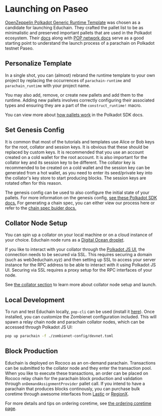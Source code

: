 # Launching on Paseo

[OpenZeppelin Polkadot Generic Runtime Template](https://github.com/OpenZeppelin/polkadot-runtime-templates) 
was chosen as a candidate for launching Educhain. They crafted the pallet list to be as minimalistic and 
preserved important pallets that are used in the Polkadot ecosystem. Their [docs](https://docs.openzeppelin.com/substrate-runtimes/1.0.0/)
along with [POP network docs](https://learn.onpop.io/v/appchains/guides/launching-your-parachain-on-polkadot/launching-on-paseo) serve as a good starting point to understand the launch process of a parachain on Polkadot testnet Paseo.

## Personalize Template

In a single shot, you can (almost) rebrand the runtime template to your own project by replacing 
the occurrences of `parachain-runtime` and `parachain_runtime` with your project name.

You may also add, remove, or create new pallets and add them to the runtime.  Adding new pallets involves correctly configuring their associated types and ensuring they are a part of the `construct_runtime!` macro.

You can view more about [how pallets work](https://paritytech.github.io/polkadot-sdk/master/polkadot_sdk_docs/polkadot_sdk/frame_runtime/index.html#pallets) in the Polkadot SDK docs.

## Set Genesis Config

It is common that most of the tutorials and templates use Alice or Bob keys for the root, collator and session keys. It is obvious that these should be replaced by custom keys. It is 
recommended that you use an account created on a cold wallet for the root account. It is also important
for the collator key and its session key to be different. The collator key is recommended to be created on a 
cold wallet and the session key can be generated from a hot wallet, as you need to enter its seed/private key
into the collator's key store to start producing blocks. The session keys are rotated often for this reason.

The genesis config can be used to also configure the initial state of your pallets.  For more information on the genesis config, [see these Polkadot SDK docs.](https://paritytech.github.io/polkadot-sdk/master/polkadot_sdk_docs/reference_docs/chain_spec_genesis/index.html) For generating a chain spec, you can either view our process here or refer to the [chain spec buider docs.](https://paritytech.github.io/polkadot-sdk/master/staging_chain_spec_builder/index.html)

## Collator Node Setup 

You can spin up a collator on your local machine or on a cloud instance of your choice. Educhain node runs as 
a [Digital Ocean droplet](https://www.digitalocean.com/pricing/droplets). 

If you like to interact with your collator through the [Polkadot JS UI](https://polkadot.js.org/), the connection needs to be secured via SSL. This requires securing a domain (such as web3educhain.xyz) and then setting up SSL to access your server instance for the RPC address to be able to interact with it using Polkadot JS UI. Securing via SSL requires a proxy setup for the RPC interfaces of your node.

See [the collator section](./collator.md) to learn more about collator node setup and launch.

## Local Development

To run and test Educhain locally, `pop-cli` can be used (install it [here](https://github.com/r0gue-io/pop-cli)).  Once installed, you can customize the Zombienet configuration included. This will spawn a relay chain node and parachain collator nodes, which can be accessed through Polkadot JS UI:

```sh
pop up parachain -f ./zombienet-config/devnet.toml
```

## Block Production

Educhain is deployed on Rococo as an on-demand parachain. Transactions can be submitted to the collator node 
and they enter the transaction pool. When you like to execute these transactions, an order can be placed on 
Rococo relay chain for the parachain block production and validation through `onDemandAssignmentProvider` 
pallet call. If you intend to have a parachain that produces blocks continously, you can purchase bulk 
coretime through awesome interfaces from [Lastic](https://www.lastic.xyz/) or [RegionX](https://app.regionx.tech/).

For more details and tips on ordering coretime, see [the ordering coretime page](./ordering-coretime.md).

